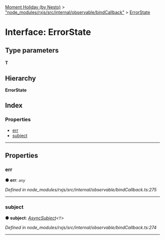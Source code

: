 [Moment Holiday (by Nesto)](../README.md) > ["node_modules/rxjs/src/internal/observable/bindCallback"](../modules/_node_modules_rxjs_src_internal_observable_bindcallback_.md) > [ErrorState](../interfaces/_node_modules_rxjs_src_internal_observable_bindcallback_.errorstate.md)

# Interface: ErrorState

## Type parameters
#### T 
## Hierarchy

**ErrorState**

## Index

### Properties

* [err](_node_modules_rxjs_src_internal_observable_bindcallback_.errorstate.md#err)
* [subject](_node_modules_rxjs_src_internal_observable_bindcallback_.errorstate.md#subject)

---

## Properties

<a id="err"></a>

###  err

**● err**: *`any`*

*Defined in node_modules/rxjs/src/internal/observable/bindCallback.ts:275*

___
<a id="subject"></a>

###  subject

**● subject**: *[AsyncSubject](../classes/_node_modules_rxjs_src_internal_asyncsubject_.asyncsubject.md)<`T`>*

*Defined in node_modules/rxjs/src/internal/observable/bindCallback.ts:274*

___

